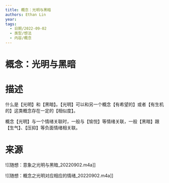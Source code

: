 ```yaml
---
title: 概念：光明与黑暗
authors: Ethan Lin
year:
tags:
  - 日期/2022-09-02 
  - 类型/想法 
  - 内容/概念 
---
```



# 概念：光明与黑暗






# 描述

什么是【光明】和【黑暗】。【光明】可以和另一个概念【有希望的】或者【有生机的】这类概念存在一定的【相似度】。

概念【光明】与一个情绪关联时，一般与【愉悦】等情绪关联，一般【黑暗】跟【生气】、【压抑】等负面情绪相关联。


# 来源

![[随想：意象之光明与黑暗_20220902.m4a]]


![[随想：概念之光明对应相应的情绪_20220902.m4a]]

